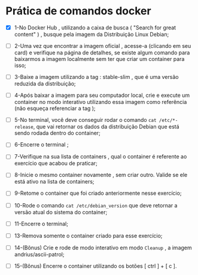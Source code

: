 # Prática de comandos docker

- [x] 1-No Docker Hub , utilizando a caixa de busca ( "Search for great content" ) , busque pela imagem da Distribuição Linux Debian;

- [ ] 2-Uma vez que encontrar a imagem oficial , acesse-a (clicando em seu card) e verifique na página de detalhes, se existe algum comando para baixarmos a imagem localmente sem ter que criar um container para isso;

- [ ] 3-Baixe a imagem utilizando a tag : stable-slim , que é uma versão reduzida da distribuição;

- [ ] 4-Após baixar a imagem para seu computador local, crie e execute um container no modo interativo utilizando essa imagem como referência (não esqueça referenciar a tag );

- [ ] 5-No terminal, você deve conseguir rodar o comando `cat /etc/*-release`, que vai retornar os dados da distribuição Debian que está sendo rodada dentro do container;

- [ ] 6-Encerre o terminal ;

- [ ] 7-Verifique na sua lista de containers , qual o container é referente ao exercício que acabou de praticar;

- [ ] 8-Inicie o mesmo container novamente , sem criar outro. Valide se ele está ativo na lista de containers;

- [ ] 9-Retome o container que foi criado anteriormente nesse exercício;

- [ ] 10-Rode o comando `cat /etc/debian_version` que deve retornar a versão atual do sistema do container;

- [ ] 11-Encerre o terminal;

- [ ] 13-Remova somente o container criado para esse exercício;

- [ ] 14-(Bônus) Crie e rode de modo interativo em modo `Cleanup` , a imagem andrius/ascii-patrol;

- [ ] 15-(Bônus) Encerre o container utilizando os botões [ ctrl ] + [ c ].

